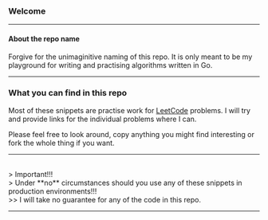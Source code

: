 ### Welcome

---

#### About the repo name
Forgive for the unimaginitive naming of this repo. It is only meant to be my playground for writing and practising algorithms written in Go.

---

### What you can find in this repo
Most of these snippets are practise work for [LeetCode](https://leetcode.com) problems.
I will try and provide links for the individual problems where I can.


Please feel free to look around, copy anything you might find interesting or fork the whole thing if you want. 

---

<br>
> Important!!!
<br>
> Under **no** circumstances should you use any of these snippets in production environments!!!
<br>
>> I will take no guarantee for any of the code in this repo.


---

